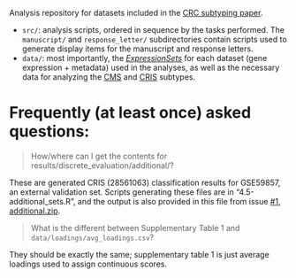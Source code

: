 Analysis repository for datasets included in the [CRC subtyping paper](https://www.ncbi.nlm.nih.gov/pubmed/30253799).

* `src/`: analysis scripts, ordered in sequence by the tasks performed. The `manuscript/` and `response_letter/` subdirectories contain scripts used to generate display items for the manuscript and response letters.
* `data/`: most importantly, the [*ExpressionSets*](https://www.bioconductor.org/packages/devel/bioc/vignettes/Biobase/inst/doc/ExpressionSetIntroduction.pdf) for each dataset (gene expression + metadata) used in the analyses, as well as the necessary data for analyzing the [CMS](https://www.ncbi.nlm.nih.gov/pubmed/26457759) and [CRIS](https://www.ncbi.nlm.nih.gov/pubmed/28561063) subtypes.

# Frequently (at least once) asked questions:

> How/where can I get the contents for results/discrete_evaluation/additional/?

These are generated CRIS (28561063) classification results for GSE59857, an external validation set. Scripts generating these files are in “4.5-additional_sets.R”, and the output is also provided in this file from issue [#1](https://github.com/biobakery/crc-subtyping-paper/issues/1), [additional.zip](https://github.com/biobakery/crc-subtyping-paper/files/5688429/additional.zip).

> What is the different between Supplementary Table 1 and `data/loadings/avg_loadings.csv`?

They should be exactly the same; supplementary table 1 is just average loadings used to assign continuous scores.
